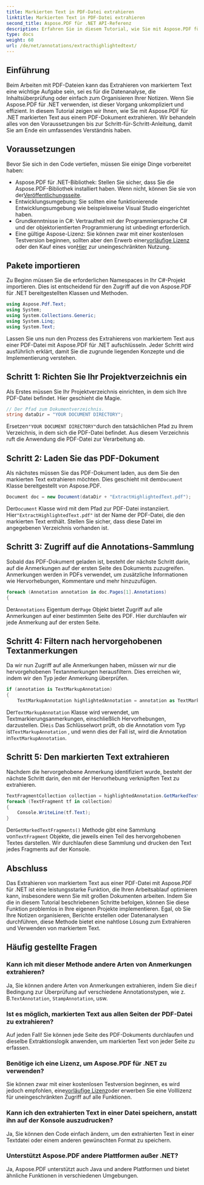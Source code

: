 ```yaml
---
title: Markierten Text in PDF-Datei extrahieren
linktitle: Markierten Text in PDF-Datei extrahieren
second_title: Aspose.PDF für .NET API-Referenz
description: Erfahren Sie in diesem Tutorial, wie Sie mit Aspose.PDF für .NET markierten Text effizient aus einer PDF-Datei extrahieren. Perfekt für die Datenanalyse und Inhaltsüberprüfung.
type: docs
weight: 60
url: /de/net/annotations/extracthighlightedtext/
---
```

## Einführung

Beim Arbeiten mit PDF-Dateien kann das Extrahieren von markiertem Text eine wichtige Aufgabe sein, sei es für die Datenanalyse, die Inhaltsüberprüfung oder einfach zum Organisieren Ihrer Notizen. Wenn Sie Aspose.PDF für .NET verwenden, ist dieser Vorgang unkompliziert und effizient. In diesem Tutorial zeigen wir Ihnen, wie Sie mit Aspose.PDF für .NET markierten Text aus einem PDF-Dokument extrahieren. Wir behandeln alles von den Voraussetzungen bis zur Schritt-für-Schritt-Anleitung, damit Sie am Ende ein umfassendes Verständnis haben.

## Voraussetzungen

Bevor Sie sich in den Code vertiefen, müssen Sie einige Dinge vorbereitet haben:

-  Aspose.PDF für .NET-Bibliothek: Stellen Sie sicher, dass Sie die Aspose.PDF-Bibliothek installiert haben. Wenn nicht, können Sie sie von der[Veröffentlichungsseite](https://releases.aspose.com/pdf/net/).
- Entwicklungsumgebung: Sie sollten eine funktionierende Entwicklungsumgebung wie beispielsweise Visual Studio eingerichtet haben.
- Grundkenntnisse in C#: Vertrautheit mit der Programmiersprache C# und der objektorientierten Programmierung ist unbedingt erforderlich.
-  Eine gültige Aspose-Lizenz: Sie können zwar mit einer kostenlosen Testversion beginnen, sollten aber den Erwerb einer[vorläufige Lizenz](https://purchase.aspose.com/temporary-license/) oder den Kauf eines von[Hier](https://purchase.aspose.com/buy) zur uneingeschränkten Nutzung.

## Pakete importieren

Zu Beginn müssen Sie die erforderlichen Namespaces in Ihr C#-Projekt importieren. Dies ist entscheidend für den Zugriff auf die von Aspose.PDF für .NET bereitgestellten Klassen und Methoden.

```csharp
using Aspose.Pdf.Text;
using System;
using System.Collections.Generic;
using System.Linq;
using System.Text;
```

Lassen Sie uns nun den Prozess des Extrahierens von markiertem Text aus einer PDF-Datei mit Aspose.PDF für .NET aufschlüsseln. Jeder Schritt wird ausführlich erklärt, damit Sie die zugrunde liegenden Konzepte und die Implementierung verstehen.

## Schritt 1: Richten Sie Ihr Projektverzeichnis ein

Als Erstes müssen Sie Ihr Projektverzeichnis einrichten, in dem sich Ihre PDF-Datei befindet. Hier geschieht die Magie.

```csharp
// Der Pfad zum Dokumentverzeichnis.
string dataDir = "YOUR DOCUMENT DIRECTORY";
```

 Ersetzen`"YOUR DOCUMENT DIRECTORY"`durch den tatsächlichen Pfad zu Ihrem Verzeichnis, in dem sich die PDF-Datei befindet. Aus diesem Verzeichnis ruft die Anwendung die PDF-Datei zur Verarbeitung ab.

## Schritt 2: Laden Sie das PDF-Dokument

 Als nächstes müssen Sie das PDF-Dokument laden, aus dem Sie den markierten Text extrahieren möchten. Dies geschieht mit dem`Document` Klasse bereitgestellt von Aspose.PDF.

```csharp
Document doc = new Document(dataDir + "ExtractHighlightedText.pdf");
```

 Der`Document` Klasse wird mit dem Pfad zur PDF-Datei instanziiert. Hier`"ExtractHighlightedText.pdf"` ist der Name der PDF-Datei, die den markierten Text enthält. Stellen Sie sicher, dass diese Datei im angegebenen Verzeichnis vorhanden ist.

## Schritt 3: Zugriff auf die Annotations-Sammlung

Sobald das PDF-Dokument geladen ist, besteht der nächste Schritt darin, auf die Anmerkungen auf der ersten Seite des Dokuments zuzugreifen. Anmerkungen werden in PDFs verwendet, um zusätzliche Informationen wie Hervorhebungen, Kommentare und mehr hinzuzufügen.

```csharp
foreach (Annotation annotation in doc.Pages[1].Annotations)
{
```

 Der`Annotations` Eigentum der`Page` Objekt bietet Zugriff auf alle Anmerkungen auf einer bestimmten Seite des PDF. Hier durchlaufen wir jede Anmerkung auf der ersten Seite.

## Schritt 4: Filtern nach hervorgehobenen Textanmerkungen

Da wir nun Zugriff auf alle Anmerkungen haben, müssen wir nur die hervorgehobenen Textanmerkungen herausfiltern. Dies erreichen wir, indem wir den Typ jeder Anmerkung überprüfen.

```csharp
if (annotation is TextMarkupAnnotation)
{
    TextMarkupAnnotation highlightedAnnotation = annotation as TextMarkupAnnotation;
```

 Der`TextMarkupAnnotation` Klasse wird verwendet, um Textmarkierungsanmerkungen, einschließlich Hervorhebungen, darzustellen. Die`is` Das Schlüsselwort prüft, ob die Annotation vom Typ ist`TextMarkupAnnotation` , und wenn dies der Fall ist, wird die Annotation in`TextMarkupAnnotation`.

## Schritt 5: Den markierten Text extrahieren

Nachdem die hervorgehobene Anmerkung identifiziert wurde, besteht der nächste Schritt darin, den mit der Hervorhebung verknüpften Text zu extrahieren.

```csharp
TextFragmentCollection collection = highlightedAnnotation.GetMarkedTextFragments();
foreach (TextFragment tf in collection)
{
    Console.WriteLine(tf.Text);
}
```

 Der`GetMarkedTextFragments()` Methode gibt eine Sammlung von`TextFragment` Objekte, die jeweils einen Teil des hervorgehobenen Textes darstellen. Wir durchlaufen diese Sammlung und drucken den Text jedes Fragments auf der Konsole.

## Abschluss

Das Extrahieren von markiertem Text aus einer PDF-Datei mit Aspose.PDF für .NET ist eine leistungsstarke Funktion, die Ihren Arbeitsablauf optimieren kann, insbesondere wenn Sie mit großen Dokumenten arbeiten. Indem Sie die in diesem Tutorial beschriebenen Schritte befolgen, können Sie diese Funktion problemlos in Ihre eigenen Projekte implementieren. Egal, ob Sie Ihre Notizen organisieren, Berichte erstellen oder Datenanalysen durchführen, diese Methode bietet eine nahtlose Lösung zum Extrahieren und Verwenden von markiertem Text.

## Häufig gestellte Fragen

### Kann ich mit dieser Methode andere Arten von Anmerkungen extrahieren?  
 Ja, Sie können andere Arten von Anmerkungen extrahieren, indem Sie die`if` Bedingung zur Überprüfung auf verschiedene Annotationstypen, wie z. B.`TextAnnotation`, `StampAnnotation`, usw.

### Ist es möglich, markierten Text aus allen Seiten der PDF-Datei zu extrahieren?  
Auf jeden Fall! Sie können jede Seite des PDF-Dokuments durchlaufen und dieselbe Extraktionslogik anwenden, um markierten Text von jeder Seite zu erfassen.

### Benötige ich eine Lizenz, um Aspose.PDF für .NET zu verwenden?  
 Sie können zwar mit einer kostenlosen Testversion beginnen, es wird jedoch empfohlen, eine[vorläufige Lizenz](https://purchase.aspose.com/temporary-license/)oder erwerben Sie eine Volllizenz für uneingeschränkten Zugriff auf alle Funktionen.

### Kann ich den extrahierten Text in einer Datei speichern, anstatt ihn auf der Konsole auszudrucken?  
Ja, Sie können den Code einfach ändern, um den extrahierten Text in einer Textdatei oder einem anderen gewünschten Format zu speichern.

### Unterstützt Aspose.PDF andere Plattformen außer .NET?  
Ja, Aspose.PDF unterstützt auch Java und andere Plattformen und bietet ähnliche Funktionen in verschiedenen Umgebungen.